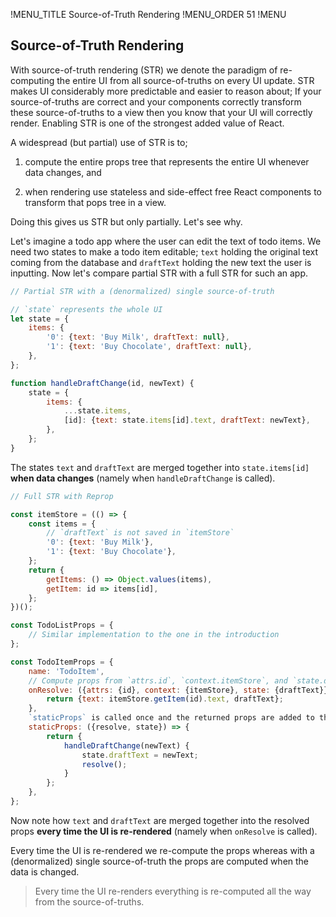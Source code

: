 !MENU_TITLE Source-of-Truth Rendering
!MENU_ORDER 51
!MENU

## Source-of-Truth Rendering

With source-of-truth rendering (STR) we denote the paradigm of re-computing the entire UI from all source-of-truths on every UI update.
STR makes UI considerably more predictable and easier to reason about;
If your source-of-truths are correct and
your components correctly transform these source-of-truths to a view then
you know that your UI will correctly render.
Enabling STR is one of the strongest added value of React.

A widespread (but partial) use of STR is to;

 1. compute the entire props tree that represents the entire UI whenever data changes, and

 2. when rendering use stateless and side-effect free React components to transform that pops tree in a view.

Doing this gives us STR but only partially. Let's see why.

Let's imagine a todo app where the user can edit the text of todo items.
We need two states to make a todo item editable;
`text` holding the original text coming from the database and
`draftText` holding the new text the user is inputting.
Now let's compare partial STR with a full STR for such an app.

~~~js
// Partial STR with a (denormalized) single source-of-truth

// `state` represents the whole UI
let state = {
    items: {
        '0': {text: 'Buy Milk', draftText: null},
        '1': {text: 'Buy Chocolate', draftText: null},
    },
};

function handleDraftChange(id, newText) {
    state = {
        items: {
            ...state.items,
            [id]: {text: state.items[id].text, draftText: newText},
        },
    };
}
~~~

The states `text` and `draftText` are merged together into `state.items[id]` **when data changes** (namely when `handleDraftChange` is called).

~~~js
// Full STR with Reprop

const itemStore = (() => {
    const items = {
        // `draftText` is not saved in `itemStore`
        '0': {text: 'Buy Milk'},
        '1': {text: 'Buy Chocolate'},
    };
    return {
        getItems: () => Object.values(items),
        getItem: id => items[id],
    };
})();

const TodoListProps = {
    // Similar implementation to the one in the introduction
};

const TodoItemProps = {
    name: 'TodoItem',
    // Compute props from `attrs.id`, `context.itemStore`, and `state.draftText`
    onResolve: ({attrs: {id}, context: {itemStore}, state: {draftText}}) => {
        return {text: itemStore.getItem(id).text, draftText};
    },
    `staticProps` is called once and the returned props are added to the props returned by `onResolve`.
    staticProps: ({resolve, state}) => {
        return {
            handleDraftChange(newText) {
                state.draftText = newText;
                resolve();
            }
        };
    },
};
~~~

Now note how `text` and `draftText` are merged together into the resolved props **every time the UI is re-rendered** (namely when `onResolve` is called).

Every time the UI is re-rendered we re-compute the props whereas with a (denormalized) single source-of-truth the props are computed when the data is changed.

> Every time the UI re-renders everything is re-computed all the way from the source-of-truths.


